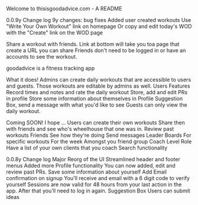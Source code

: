 Welcome to thisisgoodadvice.com - A README

0.0.9y Change log
9y changes:
    bug fixes
Added user created workouts
    Use "Write Your Own Workout" link on homepage 
    Or copy and edit today's WOD with the "Create" link on the WOD page

Share a workout with friends. 
    Link at bottom will take you toa page that create a URL you can share
    Friends don't need to be logged in or have an accounts to see the workout. 



goodadvice is a fitness tracking app 

What it does!
Admins can create daily workouts that are accessible to users and guests.
Those workouts are editable by admins as well.
Users Features
    Record times and notes and rate the daily workout
    Store, add and edit PRs in profile
    Store some information about themselves in Profile
    Suggestion Box, send a message with what you'd like to see
Guests can only view the daily workout. 

Coming SOON! I hope ...
Users can create their own workouts
    Share then with friends and see who's wheelhouse that one was in. 
    Review past workouts 
Friends
    See how they're doing
    Send messages
Leader Boards 
    For specific workouts 
    For the week
    Amongst you friend group
Coach Level Role 
    Have a list of your own clients that you coach
Search functionality



0.0.8y Change log
Major Reorg of the UI
Streamlined header and footer menus
Added more Profile functionality
You can now added, edit and review past PRs.
Save some information about yourself
Add Email confirmation on signup
You'll receive and email with a 6 digit code to verify yourself
Sessions are now valid for 48 hours from your last action in the app.
After that you'll need to log in again.
Suggestion Box
Users can submit ideas
    

